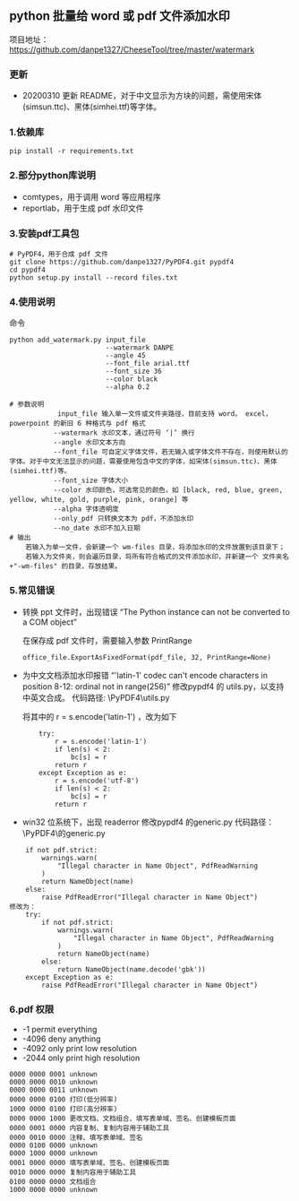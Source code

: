 ## python 批量给 word 或 pdf 文件添加水印

项目地址：https://github.com/danpe1327/CheeseTool/tree/master/watermark

### 更新

- 20200310 更新 README，对于中文显示为方块的问题，需使用宋体(simsun.ttc)、黑体(simhei.ttf)等字体。

### 1.依赖库
```
pip install -r requirements.txt
```
### 2.部分python库说明

- comtypes，用于调用 word 等应用程序
- reportlab，用于生成 pdf 水印文件

### 3.安装pdf工具包
```
# PyPDF4，用于合成 pdf 文件
git clone https://github.com/danpe1327/PyPDF4.git pypdf4
cd pypdf4
python setup.py install --record files.txt
```

### 4.使用说明
命令
```
python add_watermark.py input_file 
                        --watermark DANPE
                        --angle 45
                        --font_file arial.ttf                        
                        --font_size 36
                        --color black
                        --alpha 0.2

# 参数说明 
            input_file 输入单一文件或文件夹路径，目前支持 word， excel， powerpoint 的新旧 6 种格式与 pdf 格式
           --watermark 水印文本，通过符号 ‘|’ 换行
           --angle 水印文本方向
           --font_file 可自定义字体文件，若无输入或字体文件不存在，则使用默认的字体。对于中文无法显示的问题，需要使用包含中文的字体，如宋体(simsun.ttc)、黑体(simhei.ttf)等。
           --font_size 字体大小
           --color 水印颜色，可选常见的颜色，如 [black, red, blue, green, yellow, white, gold, purple, pink, orange] 等
           --alpha 字体透明度
           --only_pdf 只转换文本为 pdf，不添加水印
           --no_date 水印不加入日期
# 输出
    若输入为单一文件，会新建一个 wm-files 目录，将添加水印的文件放置到该目录下；
    若输入为文件夹，则会遍历目录，将所有符合格式的文件添加水印，并新建一个 文件夹名+"-wm-files" 的目录，存放结果。
```

### 5.常见错误
- 转换 ppt 文件时，出现错误 “The Python instance can not be converted to a COM object”
  
  在保存成 pdf 文件时，需要输入参数 PrintRange
  ```
  office_file.ExportAsFixedFormat(pdf_file, 32, PrintRange=None)
  ```
- 为中文文档添加水印报错 “'latin-1' codec can't encode characters in position 8-12: ordinal not in range(256)”
  修改pypdf4 的 utils.py，以支持中英文合成。
    代码路径: \PyPDF4\utils.py

    将其中的 r = s.encode('latin-1') ，改为如下
    ```
        try:
            r = s.encode('latin-1')            
            if len(s) < 2:
                bc[s] = r
            return r
        except Exception as e:
            r = s.encode('utf-8')
            if len(s) < 2:
                bc[s] = r
            return r
    ```
- win32 位系统下，出现 readerror
    修改pypdf4 的generic.py
    代码路径：\PyPDF4\的generic.py

```    
    if not pdf.strict:
        warnings.warn(
            "Illegal character in Name Object", PdfReadWarning
        )
        return NameObject(name)
    else:    
        raise PdfReadError("Illegal character in Name Object")
修改为：
    try:
        if not pdf.strict:
            warnings.warn(
                "Illegal character in Name Object", PdfReadWarning
            )
            return NameObject(name)
        else:
            return NameObject(name.decode('gbk'))
    except Exception as e:
        raise PdfReadError("Illegal character in Name Object")
```

### 6.pdf 权限
- -1 permit everything
- -4096 deny anything
- -4092 only print low resolution
- -2044 only print high resolution

```
0000 0000 0001 unknown
0000 0000 0010 unknown
0000 0000 0011 unknown
0000 0000 0100 打印(低分辨率)
1000 0000 0100 打印(高分辨率)
0000 0000 1000 更改文档、文档组合、填写表单域、签名、创建模板页面
0000 0001 0000 内容复制、复制内容用于辅助工具
0000 0010 0000 注释、填写表单域、签名
0000 0100 0000 unknown
0000 1000 0000 unknown
0001 0000 0000 填写表单域、签名、创建模板页面
0010 0000 0000 复制内容用于辅助工具
0100 0000 0000 文档组合
1000 0000 0000 unknown
```